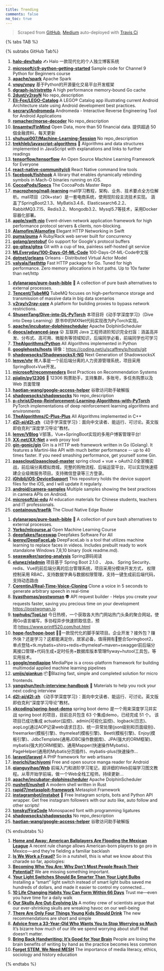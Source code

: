 ```yaml
---
title: Trending
comments: false
no_toc: true
---
```


> Scraped from [GitHub](https://github.com/trending), [Medium](https://medium.com/topic/popular)
auto-deployed with [Travis Ci](https://travis-ci.org/)

{% tabs TAB %}
<!-- tab GitHub -->
{% subtabs GitHub Tab%}
<!-- tab Daily -->
1. [**halo-dev/halo**](https://github.com/halo-dev/halo)
✍ Halo 一款现代化的个人独立博客系统
2. [**microsoft/c9-python-getting-started**](https://github.com/microsoft/c9-python-getting-started)
Sample code for Channel 9 Python for Beginners course
3. [**apache/spark**](https://github.com/apache/spark)
Apache Spark
4. [**vnpy/vnpy**](https://github.com/vnpy/vnpy)
基于Python的开源量化交易平台开发框架
5. [**dgraph-io/ristretto**](https://github.com/dgraph-io/ristretto)
A high performance memory-bound Go cache
6. [**2dust/v2rayN**](https://github.com/2dust/v2rayN)
No repo_description
7. [**Eli-Fox/LEGO-Catalog**](https://github.com/Eli-Fox/LEGO-Catalog)
A LEGO® Catalog app illustrating current Android Architecture state using Android development best practices.
8. [**secrary/Andromeda**](https://github.com/secrary/Andromeda)
Andromeda - Interactive Reverse Engineering Tool for Android Applications
9. [**romacher/morse-decoder**](https://github.com/romacher/morse-decoder)
No repo_description
10. [**linsamtw/FinMind**](https://github.com/linsamtw/FinMind)
Open Data, more than 50 financial data. 提供超過 50 個金融資料，每天更新
11. [**shuhuai007/Machine-Learning-Session**](https://github.com/shuhuai007/Machine-Learning-Session)
No repo_description
12. [**trekhleb/javascript-algorithms**](https://github.com/trekhleb/javascript-algorithms)
📝 Algorithms and data structures implemented in JavaScript with explanations and links to further readings
13. [**tensorflow/tensorflow**](https://github.com/tensorflow/tensorflow)
An Open Source Machine Learning Framework for Everyone
14. [**react-native-community/cli**](https://github.com/react-native-community/cli)
React Native command line tools
15. [**facebook/fishhook**](https://github.com/facebook/fishhook)
A library that enables dynamically rebinding symbols in Mach-O binaries running on iOS.
16. [**CocoaPods/Specs**](https://github.com/CocoaPods/Specs)
The CocoaPods Master Repo
17. [**macrozheng/mall-learning**](https://github.com/macrozheng/mall-learning)
mall学习教程，架构、业务、技术要点全方位解析。mall项目（20k+star）是一套电商系统，使用现阶段主流技术实现。 涵盖了SpringBoot2.1.3、MyBatis3.4.6、Elasticsearch6.2.2、RabbitMQ3.7.15、Redis3.2、Mongodb3.2、Mysql5.7等技术，采用Docker容器化部署。
18. [**apple/swift-nio**](https://github.com/apple/swift-nio)
Event-driven network application framework for high performance protocol servers & clients, non-blocking.
19. [**Alamofire/Alamofire**](https://github.com/Alamofire/Alamofire)
Elegant HTTP Networking in Swift
20. [**puma/puma**](https://github.com/puma/puma)
A Ruby/Rack web server built for concurrency
21. [**golang/protobuf**](https://github.com/golang/protobuf)
Go support for Google's protocol buffers
22. [**go-gitea/gitea**](https://github.com/go-gitea/gitea)
Git with a cup of tea, painless self-hosted git service
23. [**MLEveryday/100-Days-Of-ML-Code**](https://github.com/MLEveryday/100-Days-Of-ML-Code)
100-Days-Of-ML-Code中文版
24. [**dotnet/orleans**](https://github.com/dotnet/orleans)
Orleans - Distributed Virtual Actor Model
25. [**valyala/fasthttp**](https://github.com/valyala/fasthttp)
Fast HTTP package for Go. Tuned for high performance. Zero memory allocations in hot paths. Up to 10x faster than net/http
<!-- endtab -->
<!-- tab Weekly -->
1. [**dylanaraps/pure-bash-bible**](https://github.com/dylanaraps/pure-bash-bible)
📖 A collection of pure bash alternatives to external processes.
2. [**Tencent/TubeMQ**](https://github.com/Tencent/TubeMQ)
TubeMQ focuses on high-performance storage and transmission of massive data in big data scenarios
3. [**v2ray/v2ray-core**](https://github.com/v2ray/v2ray-core)
A platform for building proxies to bypass network restrictions.
4. [**ShusenTang/Dive-into-DL-PyTorch**](https://github.com/ShusenTang/Dive-into-DL-PyTorch)
本项目将《动手学深度学习》（Dive into Deep Learning）原书中的MXNet代码实现改为PyTorch实现。
5. [**apache/incubator-dolphinscheduler**](https://github.com/apache/incubator-dolphinscheduler)
Apache DolphinScheduler
6. [**doocs/advanced-java**](https://github.com/doocs/advanced-java)
😮 互联网 Java 工程师进阶知识完全扫盲：涵盖高并发、分布式、高可用、微服务等领域知识，后端同学必看，前端同学也可学习
7. [**TheAlgorithms/Python**](https://github.com/TheAlgorithms/Python)
All Algorithms implemented in Python
8. [**googlehosts/hosts**](https://github.com/googlehosts/hosts)
镜像：https://coding.net/u/scaffrey/p/hosts/git
9. [**shadowsocks/ShadowsocksX-NG**](https://github.com/shadowsocks/ShadowsocksX-NG)
Next Generation of ShadowsocksX
10. [**lenve/vhr**](https://github.com/lenve/vhr)
微人事是一个前后端分离的人力资源管理系统，项目采用SpringBoot+Vue开发。
11. [**microsoft/recommenders**](https://github.com/microsoft/recommenders)
Best Practices on Recommendation Systems
12. [**pjialin/py12306**](https://github.com/pjialin/py12306)
🚂 12306 购票助手，支持集群，多账号，多任务购票以及 Web 页面管理
13. [**haotian-wang/google-access-helper**](https://github.com/haotian-wang/google-access-helper)
谷歌访问助手破解版
14. [**shadowsocks/shadowsocks**](https://github.com/shadowsocks/shadowsocks)
No repo_description
15. [**p-christ/Deep-Reinforcement-Learning-Algorithms-with-PyTorch**](https://github.com/p-christ/Deep-Reinforcement-Learning-Algorithms-with-PyTorch)
PyTorch implementations of deep reinforcement learning algorithms and environments
16. [**TheAlgorithms/C-Plus-Plus**](https://github.com/TheAlgorithms/C-Plus-Plus)
All Algorithms implemented in C++
17. [**d2l-ai/d2l-zh**](https://github.com/d2l-ai/d2l-zh)
《动手学深度学习》：面向中文读者、能运行、可讨论。英文版即伯克利“深度学习导论”教材。
18. [**lenve/VBlog**](https://github.com/lenve/VBlog)
V部落，Vue+SpringBoot实现的多用户博客管理平台!
19. [**XX-net/XX-Net**](https://github.com/XX-net/XX-Net)
a web proxy tool
20. [**gin-gonic/gin**](https://github.com/gin-gonic/gin)
Gin is a HTTP web framework written in Go (Golang). It features a Martini-like API with much better performance -- up to 40 times faster. If you need smashing performance, get yourself some Gin.
21. [**paascloud/paascloud-master**](https://github.com/paascloud/paascloud-master)
spring cloud + vue + oAuth2.0全家桶实战，前后端分离模拟商城，完整的购物流程、后端运营平台，可以实现快速搭建企业级微服务项目。支持微信登录等三方登录。
22. [**iGhibli/iOS-DeviceSupport**](https://github.com/iGhibli/iOS-DeviceSupport)
This repository holds the device support files for the iOS, and I will update it regularly.
23. [**android/camera-samples**](https://github.com/android/camera-samples)
Multiple samples showing the best practices in camera APIs on Android.
24. [**microsoft/ai-edu**](https://github.com/microsoft/ai-edu)
AI education materials for Chinese students, teachers and IT professionals.
25. [**containous/traefik**](https://github.com/containous/traefik)
The Cloud Native Edge Router
<!-- endtab -->
<!-- tab Monthly -->
1. [**dylanaraps/pure-bash-bible**](https://github.com/dylanaraps/pure-bash-bible)
📖 A collection of pure bash alternatives to external processes.
2. [**Yorko/mlcourse.ai**](https://github.com/Yorko/mlcourse.ai)
Open Machine Learning Course
3. [**deepfakes/faceswap**](https://github.com/deepfakes/faceswap)
Deepfakes Software For All
4. [**iperov/DeepFaceLab**](https://github.com/iperov/DeepFaceLab)
DeepFaceLab is a tool that utilizes machine learning to replace faces in videos. Includes prebuilt ready to work standalone Windows 7,8,10 binary (look readme.md).
5. [**seaswalker/spring-analysis**](https://github.com/seaswalker/spring-analysis)
Spring源码阅读
6. [**elunez/eladmin**](https://github.com/elunez/eladmin)
项目基于 Spring Boot 2.1.0 、 Jpa、 Spring Security、redis、Vue的前后端分离的后台管理系统，项目采用分模块开发方式， 权限控制采用 RBAC，支持数据字典与数据权限管理，支持一键生成前后端代码，支持动态路由
7. [**CorentinJ/Real-Time-Voice-Cloning**](https://github.com/CorentinJ/Real-Time-Voice-Cloning)
Clone a voice in 5 seconds to generate arbitrary speech in real-time
8. [**liyasthomas/postwoman**](https://github.com/liyasthomas/postwoman)
👽 API request builder - Helps you create your requests faster, saving you precious time on your development https://postwoman.io
9. [**tophubs/TopList**](https://github.com/tophubs/TopList)
今日热榜，一个获取各大热门网站热门头条的聚合网站，使用Go语言编写，多协程异步快速抓取信息，预览:https://www.printf520.com/hot.html
10. [**hope-for/hope-boot**](https://github.com/hope-for/hope-boot)
🌱🚀一款现代化的脚手架项目。企业开发？接外包？赚外快？还是学习？这都能满足你，居家必备，值得拥有🍻整合Springboot2，单点登陆+tk.mybatis+shiro+redis+thymeleaf+maven+swagger前后端分离接口管理+代码生成+定时任务+数据库版本管理flyway+hutool工具包，等实用技术。
11. [**google/mediapipe**](https://github.com/google/mediapipe)
MediaPipe is a cross-platform framework for building multimodal applied machine learning pipelines
12. [**umijs/qiankun**](https://github.com/umijs/qiankun)
📦🚀Blazing fast, simple and completed solution for micro frontends.
13. [**yangshun/tech-interview-handbook**](https://github.com/yangshun/tech-interview-handbook)
💯 Materials to help you rock your next coding interview
14. [**d2l-ai/d2l-zh**](https://github.com/d2l-ai/d2l-zh)
《动手学深度学习》：面向中文读者、能运行、可讨论。英文版即伯克利“深度学习导论”教材。
15. [**xkcoding/spring-boot-demo**](https://github.com/xkcoding/spring-boot-demo)
spring boot demo 是一个用来深度学习并实战 spring boot 的项目，目前总共包含 63 个集成demo，已经完成 51 个。 该项目已成功集成 actuator(监控)、admin(可视化监控)、logback(日志)、aopLog(通过AOP记录web请求日志)、统一异常处理(json级别和页面级别)、freemarker(模板引擎)、thymeleaf(模板引擎)、Beetl(模板引擎)、Enjoy(模板引擎)、JdbcTemplate(通用JDBC操作数据库)、JPA(强大的ORM框架)、mybatis(强大的ORM框架)、通用Mapper(快速操作Mybatis)、PageHelper(通用的Mybatis分页插件)、mybatis-plus(快速操作…
16. [**laravel/laravel**](https://github.com/laravel/laravel)
A PHP framework for web artisans
17. [**inorichi/tachiyomi**](https://github.com/inorichi/tachiyomi)
Free and open source manga reader for Android
18. [**qianguyihao/Web**](https://github.com/qianguyihao/Web)
前端入门和进阶学习笔记，超详细的Web前端学习图文教程。从零开始学前端，做一个Web全栈工程师。持续更新...
19. [**apache/incubator-dolphinscheduler**](https://github.com/apache/incubator-dolphinscheduler)
Apache DolphinScheduler
20. [**nushell/nushell**](https://github.com/nushell/nushell)
A modern shell written in Rust
21. [**rapid7/metasploit-framework**](https://github.com/rapid7/metasploit-framework)
Metasploit Framework
22. [**instagrambot/instabot**](https://github.com/instagrambot/instabot)
🐙 Free Instagram scripts, bots and Python API wrapper. Get free instagram followers with our auto like, auto follow and other scripts!
23. [**tonsky/FiraCode**](https://github.com/tonsky/FiraCode)
Monospaced font with programming ligatures
24. [**shadowsocks/shadowsocks**](https://github.com/shadowsocks/shadowsocks)
No repo_description
25. [**haotian-wang/google-access-helper**](https://github.com/haotian-wang/google-access-helper)
谷歌访问助手破解版
<!-- endtab -->
{% endsubtabs %}
<!-- endtab --><!-- tab Medium -->
1. [**Home and Away: American Ballplayers Are Flooding the Mexican League**](https://gen.medium.com/home-and-away-american-ballplayers-are-flooding-the-mexican-league-923130436df6?source=topic_page---------------------------20)
A recent rule change allows American-born players to go pro in Mexico — and they’re fielding a familiar backlash
2. [**Is We Work a Fraud?**](https://medium.com/@henry.hawksberry/is-we-work-a-fraud-5b78987d3e61?source=topic_page---------0------------------1)
So in a nutshell, this is what we know about this charade so far, apologies:
3. [**Becoming Who You Are: Why Don’t Most People Reach Their Potential?**](https://medium.com/personal-growth/becoming-who-you-are-why-dont-most-people-reach-their-potential-df0335ac1655?source=topic_page---------1------------------1)
We are missing something important.
4. [**Your Light Switches Should Be Smarter Than Your Light Bulbs**](https://onezero.medium.com/your-light-switches-should-be-smarter-than-your-light-bulbs-d9dcf6df2230?source=topic_page---------2------------------1)
Installing a “smart” light switch instead of smart light bulbs saved me hundreds of dollars, and made it easier to control my connected…
5. [**10 Life Changing Habits You Can Form Within 66 Days**](https://forge.medium.com/10-life-changing-habits-you-can-form-within-66-days-cde61237577?source=topic_page---------4------------------1)
Trust me—even you have time for a daily walk
6. [**Our Skulls Are Out-Evolving Us**](https://onezero.medium.com/our-skulls-are-out-evolving-us-and-that-could-mean-a-public-health-crisis-f950faed696d?source=topic_page---------5------------------1)
A motley crew of scientists argue that our ever-shrinking skulls are wreaking havoc on our well-being
7. [**There Are Only Four Things Young Kids Should Drink**](https://elemental.medium.com/there-are-only-four-things-young-kids-should-drink-416ce5839005?source=topic_page---------6------------------1)
The new recommendations are short and simple
8. [**Advice from a 33-Year-Old Who Wants You to Stop Worrying so Much**](https://psiloveyou.xyz/advice-from-a-33-year-old-who-wants-you-to-stop-worrying-so-much-6fe722fb23d1?source=topic_page---------7------------------1)
It’s bizarre how much of our life we spend worrying about stuff that doesn’t matter.
9. [**Bring Back Handwriting: It’s Good for Your Brain**](https://elemental.medium.com/bring-back-handwriting-its-good-for-your-brain-fe22fe6c81d2?source=topic_page---------8------------------1)
People are losing the brain benefits of writing by hand as the practice becomes less common
10. [**Forget STEM, We Need MESH**](https://medium.com/our-human-family/forget-stem-we-need-mesh-43ab6f6273cd?source=topic_page---------9------------------1)
The importance of media literacy, ethics, sociology and history education
<!-- endtab -->
{% endtabs %}
